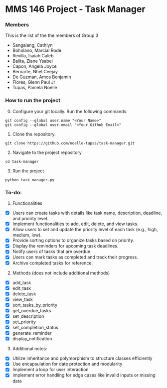 # MMS 146 Project - Task Manager

### Members
This is the list of the the members of Group 3

- Sangalang, Cathlyn 
- Boholano, Marcial Rode
- Revilla, Isaiah Caleb
- Balita, Ziane Ysabel
- Capon, Angela Joyce
- Bernarte, Nhel Ceejay
- De Guzman, Amos Benjamin
- Flores, Glenn Paul Jr
- Tupas, Pamela Noelle

### How to run the project
0. Configure your git locally. Run the following commands:
```
git config --global user.name "<Your Name>"
git config --global user.email "<Your Github Email>"
```
1. Clone the repository.
```
git clone https://github.com/noelle-tupas/task-manager.git
```
2. Navigate to the project repository
```
cd task-manager
```

3. Run the project
```
python task_manager.py
```

### To-do:

1. Functionalities
- [x] Users can create tasks with details like task name, description, deadline, and priority level.
- [x] Implement functionalities to add, edit, delete, and view tasks.
- [x] Allow users to set and update the priority level of each task (e.g., high, medium, low).
- [x] Provide sorting options to organize tasks based on priority.
- [x] Display the reminders for upcoming task deadlines.
- [x] Notify users of tasks that are overdue.
- [x] Users can mark tasks as completed and track their progress.
- [x] Archive completed tasks for reference.

2. Methods (does not include additional methods)
- [x] add_task
- [x] edit_task
- [x] delete_task
- [x] view_task
- [x] sort_tasks_by_priority
- [x] get_overdue_tasks
- [x] set_description
- [x] set_priority
- [x] set_completion_status
- [x] generate_reminder
- [x] display_notification

3. Additional notes:
- [x] Utilize inheritance and polymorphism to structure classes efficiently
- [x] Use encapsulation for date protection and modularity
- [x] Implement a loop for user interaction
- [x] Implement error handling for edge cases like invalid inputs or missing data
